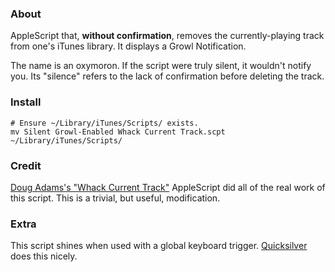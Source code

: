 ### About

AppleScript that, **without confirmation**, removes the currently-playing track from one's iTunes library. It displays a Growl Notification.

The name is an oxymoron. If the script were truly silent, it wouldn't notify you. Its "silence" refers to the lack of confirmation before deleting the track.

### Install

	# Ensure ~/Library/iTunes/Scripts/ exists.
	mv Silent Growl-Enabled Whack Current Track.scpt ~/Library/iTunes/Scripts/

### Credit

[Doug Adams's "Whack Current Track"](http://dougscripts.com/itunes/) AppleScript did all of the real work of this script. This is a trivial, but useful, modification.

### Extra

This script shines when used with a global keyboard trigger. [Quicksilver](http://qsapp.com/) does this nicely.
